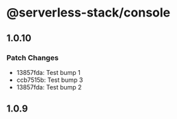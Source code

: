 # @serverless-stack/console

## 1.0.10

### Patch Changes

- 13857fda: Test bump 1
- ccb7515b: Test bump 3
- 13857fda: Test bump 2

## 1.0.9
